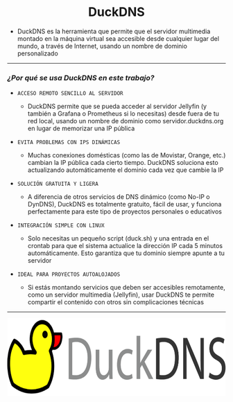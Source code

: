<h1 align="center">DuckDNS</h1>

- DuckDNS es la herramienta que permite que el servidor multimedia montado en la máquina virtual sea accesible desde cualquier lugar del mundo, a través de Internet, usando un nombre de dominio personalizado

---

### *¿Por qué se usa DuckDNS en este trabajo?*

- `ACCESO REMOTO SENCILLO AL SERVIDOR`
    - DuckDNS permite que se pueda acceder al servidor Jellyfin (y también a Grafana o Prometheus si lo necesitas) desde fuera de tu red local, usando un nombre de dominio como servidor.duckdns.org en lugar de memorizar una IP pública

- `EVITA PROBLEMAS CON IPS DINÁMICAS`
    - Muchas conexiones domésticas (como las de Movistar, Orange, etc.) cambian la IP pública cada cierto tiempo. DuckDNS soluciona esto actualizando automáticamente el dominio cada vez que cambie la IP

- `SOLUCIÓN GRATUITA Y LIGERA`
    - A diferencia de otros servicios de DNS dinámico (como No-IP o DynDNS), DuckDNS es totalmente gratuito, fácil de usar, y funciona perfectamente para este tipo de proyectos personales o educativos

- `INTEGRACIÓN SIMPLE CON LINUX`
    - Solo necesitas un pequeño script (duck.sh) y una entrada en el crontab para que el sistema actualice la dirección IP cada 5 minutos automáticamente. Esto garantiza que tu dominio siempre apunte a tu servidor

- `IDEAL PARA PROYECTOS AUTOALOJADOS`
    - Si estás montando servicios que deben ser accesibles remotamente, como un servidor multimedia (Jellyfin), usar DuckDNS te permite compartir el contenido con otros sin complicaciones técnicas

---
 
<p align="center">
  <img src="/MainFolder/img/duck.png" alt="DuckDNS" width="775" height="180">
</p>

